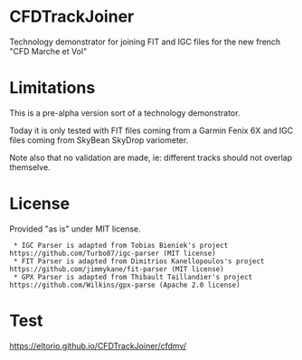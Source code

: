 # CFDTrackJoiner
Technology demonstrator for joining FIT and IGC files for the new french "CFD Marche et Vol"

# Limitations
This is a pre-alpha version sort of a technology demonstrator.

Today it is only tested with FIT files coming from a Garmin Fenix 6X and IGC files coming from SkyBean SkyDrop variometer.

Note also that no validation are made, ie: different tracks should not overlap themselve.

# License
  Provided "as is" under MIT license.
  
     * IGC Parser is adapted from Tobias Bieniek's project https://github.com/Turbo87/igc-parser (MIT license)
     * FIT Parser is adapted from Dimitrios Kanellopoulos's project https://github.com/jimmykane/fit-parser (MIT license)
     * GPX Parser is adapted from Thibault Taillandier's project https://github.com/Wilkins/gpx-parse (Apache 2.0 license)
# Test
https://eltorio.github.io/CFDTrackJoiner/cfdmv/
